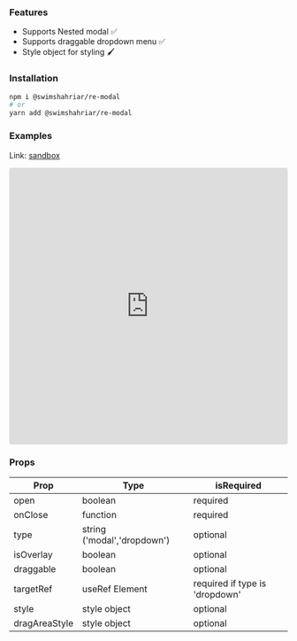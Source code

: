 ### Features

- Supports Nested modal ✅
- Supports draggable dropdown menu ✅
- Style object for styling 🖌

### Installation

```zsh
npm i @swimshahriar/re-modal
# or
yarn add @swimshahriar/re-modal
```

### Examples

Link: [sandbox](https://codesandbox.io/s/swimshahriar-re-modal-cjbfd?file=/src/App.js)
<br/>

<iframe src="https://codesandbox.io/embed/swimshahriar-re-modal-cjbfd?fontsize=14&hidenavigation=1&theme=dark"
     style="width:100%; height:500px; border:0; border-radius: 4px; overflow:hidden;"
     title="@swimshahriar/re-modal"
     allow="accelerometer; ambient-light-sensor; camera; encrypted-media; geolocation; gyroscope; hid; microphone; midi; payment; usb; vr; xr-spatial-tracking"
     sandbox="allow-forms allow-modals allow-popups allow-presentation allow-same-origin allow-scripts"
   ></iframe>

### Props

| Prop          | Type                        | isRequired                     |
| ------------- | --------------------------- | ------------------------------ |
| open          | boolean                     | required                       |
| onClose       | function                    | required                       |
| type          | string ('modal','dropdown') | optional                       |
| isOverlay     | boolean                     | optional                       |
| draggable     | boolean                     | optional                       |
| targetRef     | useRef Element              | required if type is 'dropdown' |
| style         | style object                | optional                       |
| dragAreaStyle | style object                | optional                       |
